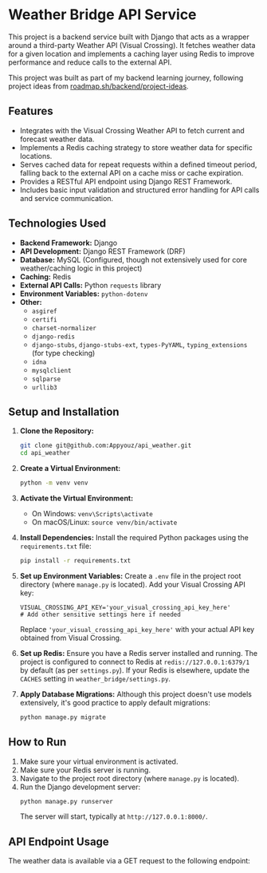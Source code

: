# Weather Bridge API Service

This project is a backend service built with Django that acts as a wrapper around a third-party Weather API (Visual Crossing). It fetches weather data for a given location and implements a caching layer using Redis to improve performance and reduce calls to the external API.

This project was built as part of my backend learning journey, following project ideas from [roadmap.sh/backend/project-ideas](https://roadmap.sh/backend/project-ideas).

## Features

* Integrates with the Visual Crossing Weather API to fetch current and forecast weather data.
* Implements a Redis caching strategy to store weather data for specific locations.
* Serves cached data for repeat requests within a defined timeout period, falling back to the external API on a cache miss or cache expiration.
* Provides a RESTful API endpoint using Django REST Framework.
* Includes basic input validation and structured error handling for API calls and service communication.

## Technologies Used

* **Backend Framework:** Django
* **API Development:** Django REST Framework (DRF)
* **Database:** MySQL (Configured, though not extensively used for core weather/caching logic in this project)
* **Caching:** Redis
* **External API Calls:** Python `requests` library
* **Environment Variables:** `python-dotenv`
* **Other:**
    * `asgiref`
    * `certifi`
    * `charset-normalizer`
    * `django-redis`
    * `django-stubs`, `django-stubs-ext`, `types-PyYAML`, `typing_extensions` (for type checking)
    * `idna`
    * `mysqlclient`
    * `sqlparse`
    * `urllib3`

## Setup and Installation

1.  **Clone the Repository:**
    ```bash
    git clone git@github.com:Appyouz/api_weather.git
    cd api_weather
    ```

2.  **Create a Virtual Environment:**
    ```bash
    python -m venv venv
    ```

3.  **Activate the Virtual Environment:**
    * On Windows: `venv\Scripts\activate`
    * On macOS/Linux: `source venv/bin/activate`

4.  **Install Dependencies:**
    Install the required Python packages using the `requirements.txt` file:
    ```bash
    pip install -r requirements.txt
    ```

5.  **Set up Environment Variables:**
    Create a `.env` file in the project root directory (where `manage.py` is located). Add your Visual Crossing API key:
    ```env
    VISUAL_CROSSING_API_KEY='your_visual_crossing_api_key_here'
    # Add other sensitive settings here if needed
    ```
    Replace `'your_visual_crossing_api_key_here'` with your actual API key obtained from Visual Crossing.

6.  **Set up Redis:**
    Ensure you have a Redis server installed and running. The project is configured to connect to Redis at `redis://127.0.0.1:6379/1` by default (as per `settings.py`). If your Redis is elsewhere, update the `CACHES` setting in `weather_bridge/settings.py`.

7.  **Apply Database Migrations:**
    Although this project doesn't use models extensively, it's good practice to apply default migrations:
    ```bash
    python manage.py migrate
    ```

## How to Run

1.  Make sure your virtual environment is activated.
2.  Make sure your Redis server is running.
3.  Navigate to the project root directory (where `manage.py` is located).
4.  Run the Django development server:
    ```bash
    python manage.py runserver
    ```
    The server will start, typically at `http://127.0.0.1:8000/`.

## API Endpoint Usage

The weather data is available via a GET request to the following endpoint:
